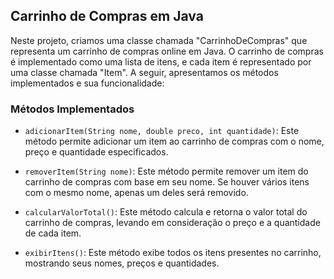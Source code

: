 ## Carrinho de Compras em Java

Neste projeto, criamos uma classe chamada "CarrinhoDeCompras" que representa um carrinho de compras online em Java. O carrinho de compras é implementado como uma lista de itens, e cada item é representado por uma classe chamada "Item". A seguir, apresentamos os métodos implementados e sua funcionalidade:

### Métodos Implementados

- `adicionarItem(String nome, double preco, int quantidade)`: Este método permite adicionar um item ao carrinho de compras com o nome, preço e quantidade especificados.

- `removerItem(String nome)`: Este método permite remover um item do carrinho de compras com base em seu nome. Se houver vários itens com o mesmo nome, apenas um deles será removido.

- `calcularValorTotal()`: Este método calcula e retorna o valor total do carrinho de compras, levando em consideração o preço e a quantidade de cada item.

- `exibirItens()`: Este método exibe todos os itens presentes no carrinho, mostrando seus nomes, preços e quantidades.
